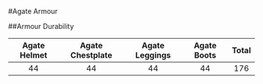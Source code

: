 #Agate Armour


##Armour Durability

| Agate Helmet      | Agate Chestplate  | Agate Leggings   | Agate Boots  | Total |
|:-----------------:|:-----------------:|:----------------:|:------------:|:-----:|
| 44 | 44 | 44 | 44 | 176 |
